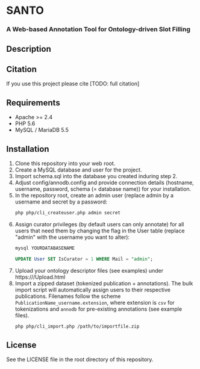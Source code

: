 # SANTO
### A Web-based Annotation Tool for Ontology-driven Slot Filling

## Description

## Citation

If you use this project please cite [TODO: full citation]

## Requirements

- Apache >= 2.4
- PHP 5.6
- MySQL / MariaDB 5.5

## Installation

1. Clone this repository into your web root.
2. Create a MySQL database and user for the project.
3. Import schema.sql into the database you created induring step 2.
4. Adjust config/annodb.config and provide connection details (hostname, username, password, schema (= database name))  for your installation.
5. In the repository root, create an admin user (replace admin by a username and secret by a password: 
    ```bash
    php php/cli_createuser.php admin secret
    ```
6. Assign curator privileges (by default users can only annotate) for all users that need them by changing the flag in the User table (replace "admin" with the username you want to alter):
    ```bash
    mysql YOURDATABASENAME
    ```
    ```sql
    UPDATE User SET IsCurator = 1 WHERE Mail = "admin";
    ```
7. Upload your ontology descriptor files (see examples) under https://<serveruri>/Upload.html
8. Import a zipped dataset (tokenized publication + annotations). The bulk import script will automatically assign users to their respective publications. Filenames follow the scheme `PublicationName_username.extension`, where extension is `csv` for tokenizations and `annodb` for pre-existing annotations (see example files).
    ```bash
    php php/cli_import.php /path/to/importfile.zip
    ```

## License

See the LICENSE file in the root directory of this repository.

